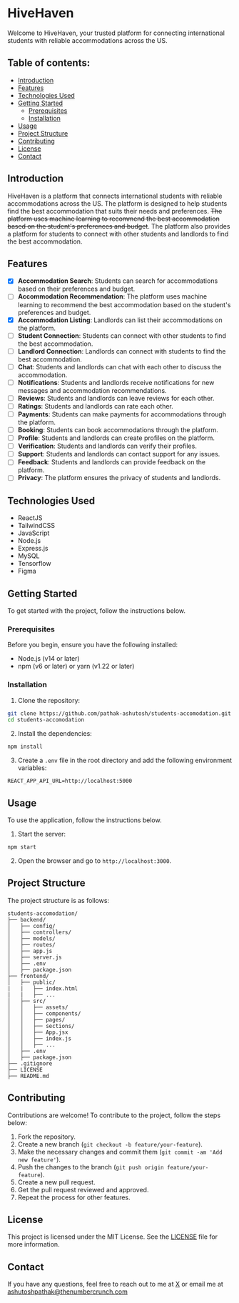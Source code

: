# HiveHaven

Welcome to HiveHaven, your trusted platform for connecting international students with reliable accommodations across the US.

## Table of contents:
  - [Introduction](#introduction)
  - [Features](#features)
  - [Technologies Used](#technologies-used)
  - [Getting Started](#getting-started)
    - [Prerequisites](#prerequisites)
    - [Installation](#installation)
  - [Usage](#usage)
  - [Project Structure](#project-structure)
  - [Contributing](#contributing)
  - [License](#license)
  - [Contact](#contact)

## Introduction

HiveHaven is a platform that connects international students with reliable accommodations across the US. The platform is designed to help students find the best accommodation that suits their needs and preferences. ~~The platform uses machine learning to recommend the best accommodation based on the student's preferences and budget~~. The platform also provides a platform for students to connect with other students and landlords to find the best accommodation.

## Features

- [x] **Accommodation Search**: Students can search for accommodations based on their preferences and budget.
- [ ] **Accommodation Recommendation**: The platform uses machine learning to recommend the best accommodation based on the student's preferences and budget.
- [x] **Accommodation Listing**: Landlords can list their accommodations on the platform.
- [ ] **Student Connection**: Students can connect with other students to find the best accommodation.
- [ ] **Landlord Connection**: Landlords can connect with students to find the best accommodation.
- [ ] **Chat**: Students and landlords can chat with each other to discuss the accommodation.
- [ ] **Notifications**: Students and landlords receive notifications for new messages and accommodation recommendations.
- [ ] **Reviews**: Students and landlords can leave reviews for each other.
- [ ] **Ratings**: Students and landlords can rate each other.
- [ ] **Payments**: Students can make payments for accommodations through the platform.
- [ ] **Booking**: Students can book accommodations through the platform.
- [ ] **Profile**: Students and landlords can create profiles on the platform.
- [ ] **Verification**: Students and landlords can verify their profiles.
- [ ] **Support**: Students and landlords can contact support for any issues.
- [ ] **Feedback**: Students and landlords can provide feedback on the platform.
- [ ] **Privacy**: The platform ensures the privacy of students and landlords.

## Technologies Used

- ReactJS
- TailwindCSS
- JavaScript
- Node.js
- Express.js
- MySQL
- Tensorflow
- Figma

## Getting Started

To get started with the project, follow the instructions below.

### Prerequisites

Before you begin, ensure you have the following installed:

- Node.js (v14 or later)
- npm (v6 or later) or yarn (v1.22 or later)

### Installation

1. Clone the repository:

```bash
git clone https://github.com/pathak-ashutosh/students-accomodation.git
cd students-accomodation
```

2. Install the dependencies:

```bash
npm install
```

3. Create a `.env` file in the root directory and add the following environment variables:

```env
REACT_APP_API_URL=http://localhost:5000
```

## Usage

To use the application, follow the instructions below.

1. Start the server:

```bash
npm start
```

2. Open the browser and go to `http://localhost:3000`.

## Project Structure

The project structure is as follows:

```
students-accomodation/
├── backend/
│   ├── config/
│   ├── controllers/
│   ├── models/
│   ├── routes/
│   ├── app.js
│   ├── server.js
│   ├── .env
│   ├── package.json
├── frontend/
│   ├── public/
|   |   ├── index.html
|   |   ├── ...
│   ├── src/
│   │   ├── assets/
│   │   ├── components/
│   │   ├── pages/
│   │   ├── sections/
│   │   ├── App.jsx
│   │   ├── index.js
│   │   ├── ...
│   ├── .env
│   ├── package.json
├── .gitignore
├── LICENSE
├── README.md
```

## Contributing

Contributions are welcome! To contribute to the project, follow the steps below:

1. Fork the repository.
2. Create a new branch (`git checkout -b feature/your-feature`).
3. Make the necessary changes and commit them (`git commit -am 'Add new feature'`).
4. Push the changes to the branch (`git push origin feature/your-feature`).
5. Create a new pull request.
6. Get the pull request reviewed and approved.
7. Repeat the process for other features.

## License

This project is licensed under the MIT License. See the [LICENSE](LICENSE) file for more information.

## Contact

If you have any questions, feel free to reach out to me at [X](https://www.x.com/4shutoshpathak) or email me at [ashutoshpathak@thenumbercrunch.com](mailto:ashutoshpathak@thenumbercrunch.com)
